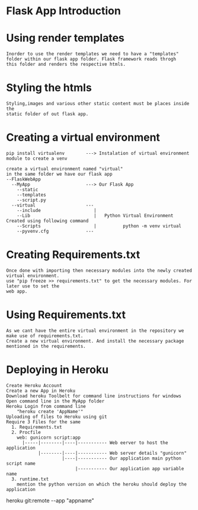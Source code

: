 # Flask App Introduction



# Using render templates
    Inorder to use the render templates we need to have a "templates"
    folder within our flask app folder. Flask framework reads throgh 
    this folder and renders the respective htmls.

# Styling the htmls
    Styling,images and various other static content must be places inside the 
    static folder of out flask app.

# Creating a virtual environment
    pip install virtualenv        ---> Instalation of virtual environment module to create a venv

    create a virtual environment named "virtual"
    in the same folder we have our flask app
    --FlaskWebApp
      --MyApp                     ---> Our Flask App
        --static
        --templates
        --script.py
      --virtual                   ---
        --include                    |
        --Lib                        |   Python Virtual Environment Created using following command
        --Scripts                    |          python -m venv virtual
        --pyvenv.cfg              ---

# Creating Requirements.txt
    Once done with importing then necessary modules into the newly created virtual environment.
    use "pip freeze >> requirements.txt" to get the necessary modules. For later use to set the
    web app.

# Using Requirements.txt
    As we cant have the entire virtual environment in the repository we make use of requirements.txt.
    Create a new virtual environment. And install the necessary package mentioned in the requirements.

# Deploying in Heroku
    Create Heroku Account
    Create a new App in Heroku
    Download heroku Toolbelt for command line instructions for windows
    Open command line in the MyApp folder
    Heroku Login from command line
        "heroku create 'AppName'"
    Uploading of files to Heroku using git
    Require 3 Files for the same 
      1. Requirements.txt
      2. Procfile
        web: gunicorn script:app
          |-----|--------|----|----------- Web eerver to host the application
                |--------|----|----------- Web server details "gunicorn"
                         |----|----------- Our application main python script name  
                              |----------- Our application app variable name
      3. runtime.txt
        mention the python version on which the heroku should deploy the application

  heroku git:remote --app "appname"
  
                                  